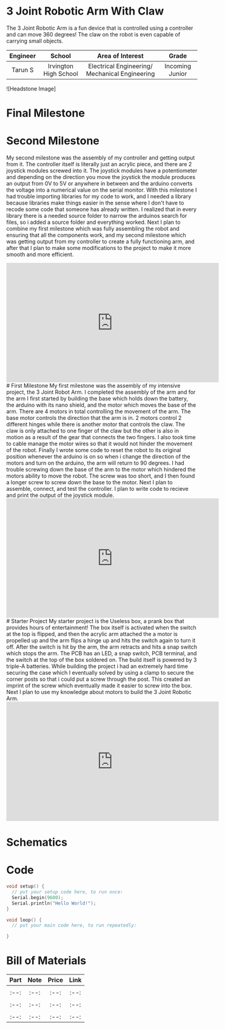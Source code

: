 # 3 Joint Robotic Arm With Claw
The 3 Joint Robotic Arm is a fun device that is controlled using a controller and can move 360 degrees! The claw on the robot is even capable of carrying small objects.

| **Engineer** | **School** | **Area of Interest** | **Grade** |
|:--:|:--:|:--:|:--:|
| Tarun S | Irvington High School | Electrical Engineering/ Mechanical Engineering | Incoming Junior

![Headstone Image]
  
# Final Milestone

# Second Milestone
My second milestone was the assembly of my controller and getting output from it. The controller itself is literally just an acrylic piece, and there are 2 joystick modules screwed into it. The joystick modules have a potentiometer and depending on the direction you move the joystick the module produces an output from 0V to 5V or anywhere in between and the arduino converts the voltage into a numerical value on the serial monitor. With this milestone I had trouble importing libraries for my code to work, and I needed a library because libraries make things easier in the sense where I don't have to recode some code that someone has already written. I realized that in every library there is a needed source folder to narrow the arduinos search for files, so i added a source folder and everything worked. Next I plan to combine my first milestone which was fully assembling the robot and ensuring that all the components work, and my second milestone which was getting output from my controller to create a fully functioning arm, and after that I plan to make some modifications to the project to make it more smooth and more efficient. 

<iframe width="560" height="315" src="https://www.youtube.com/embed/scAhvEodq6w" title="YouTube video player" frameborder="0" allow="accelerometer; autoplay; clipboard-write; encrypted-media; gyroscope; picture-in-picture; web-share" allowfullscreen></iframe>
# First Milestone
My first milestone was the assembly of my intensive project, the 3 Joint Robot Arm. I completed the assembly of the arm and for the arm I first started by building the base which holds down the battery, the arduino with its nano shield, and the motor which moves the base of the arm. There are 4 motors in total controlling the movement of the arm. The base motor controls the direction that the arm is in. 2 motors control 2 different hinges while there is another motor that controls the claw. The claw is only attached to one finger of the claw but the other is also in motion as a result of the gear that connects the two fingers. I also took time to cable manage the motor wires so that it would not hinder the movement of the robot. Finally I wrote some code to reset the robot to its original position whenever the arduino is on so when i change the direction of the motors and turn on the arduino, the arm will return to 90 degrees. I had trouble screwing down the base of the arm to the motor which hindered the motors ability to move the robot. The screw was too short, and I then found a longer screw to screw down the base to the motor. Next I plan to assemble, connect, and test the controller. I plan to write code to recieve and print the output of the joystick module. 

<iframe width="560" height="315" src="https://www.youtube.com/embed/uOCtF2aWj2o" title="YouTube video player" frameborder="0" allow="accelerometer; autoplay; clipboard-write; encrypted-media; gyroscope; picture-in-picture; web-share" allowfullscreen></iframe>
# Starter Project
My starter project is the Useless box, a prank box that provides hours of entertainment! The box itself is activated when the switch at the top is flipped, and then the acrylic arm attached the a motor is propelled up and the arm flips a hinge up and hits the switch again to turn it off. After the switch is hit by the arm, the arm retracts and hits a snap switch which stops the arm. The PCB has an LED, a snap switch, PCB terminal, and the switch at the top of the box soldered on. The build itself is powered by 3 triple-A batteries. While building the project i had an extremely hard time securing the case which I eventually solved by using a clamp to secure the corner posts so that i could put a screw through the post. This created an imprint of the screw which eventually made it easier to screw into the box. Next I plan to use my knowledge about motors to build the 3 Joint Robotic Arm.

<iframe width="560" height="315" src="https://www.youtube.com/embed/Q8K0SotvSBg" title="YouTube video player" frameborder="0" allow="accelerometer; autoplay; clipboard-write; encrypted-media; gyroscope; picture-in-picture; web-share" allowfullscreen></iframe>

# Schematics 

# Code

```c++
void setup() {
  // put your setup code here, to run once:
  Serial.begin(9600);
  Serial.println("Hello World!");
}

void loop() {
  // put your main code here, to run repeatedly:

}
```

# Bill of Materials

| **Part** | **Note** | **Price** | **Link** |
|:--:|:--:|:--:|:--:|
|  |  |  |  |
|:--:|:--:|:--:|:--:|
|  |  |  |  |
|:--:|:--:|:--:|:--:|
|  |  |  |  |
|:--:|:--:|:--:|:--:|
